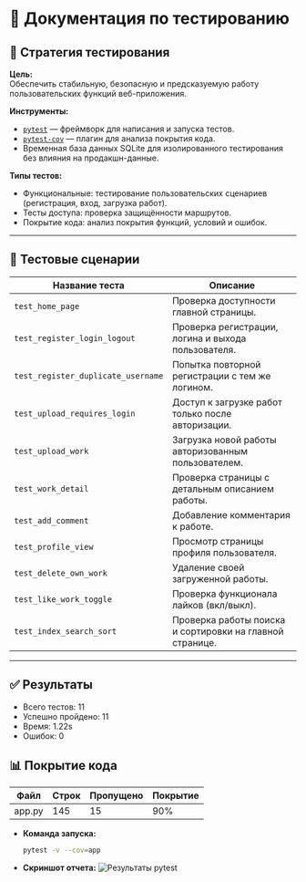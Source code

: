 # 🧪 Документация по тестированию

## 🔧 Стратегия тестирования

**Цель:**  
Обеспечить стабильную, безопасную и предсказуемую работу пользовательских функций веб-приложения.

**Инструменты:**
- [`pytest`](https://docs.pytest.org/) — фреймворк для написания и запуска тестов.
- [`pytest-cov`](https://github.com/pytest-dev/pytest-cov) — плагин для анализа покрытия кода.
- Временная база данных SQLite для изолированного тестирования без влияния на продакшн-данные.

**Типы тестов:**
- Функциональные: тестирование пользовательских сценариев (регистрация, вход, загрузка работ).
- Тесты доступа: проверка защищённости маршрутов.
- Покрытие кода: анализ покрытия функций, условий и ошибок.

---

## 🧪 Тестовые сценарии

| Название теста                    | Описание                                                                 |
|----------------------------------|--------------------------------------------------------------------------|
| `test_home_page`                 | Проверка доступности главной страницы.                                   |
| `test_register_login_logout`     | Проверка регистрации, логина и выхода пользователя.                      |
| `test_register_duplicate_username`| Попытка повторной регистрации с тем же логином.                          |
| `test_upload_requires_login`     | Доступ к загрузке работ только после авторизации.                        |
| `test_upload_work`               | Загрузка новой работы авторизованным пользователем.                      |
| `test_work_detail`               | Проверка страницы с детальным описанием работы.                          |
| `test_add_comment`               | Добавление комментария к работе.                                         |
| `test_profile_view`              | Просмотр страницы профиля пользователя.                                  |
| `test_delete_own_work`           | Удаление своей загруженной работы.                                       |
| `test_like_work_toggle`          | Проверка функционала лайков (вкл/выкл).                                  |
| `test_index_search_sort`         | Проверка работы поиска и сортировки на главной странице.                 |

---

## ✅ Результаты

- Всего тестов: 11
- Успешно пройдено: 11
- Время: 1.22s
- Ошибок: 0

## 📊 Покрытие кода

| Файл     | Строк | Пропущено | Покрытие |
|----------|-------|-----------|----------|
| app.py   | 145   | 15        | 90%      |

- **Команда запуска:**
  ```bash
  pytest -v --cov=app

- **Скриншот отчета:**
![Результаты pytest](./static/img/test.png)